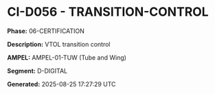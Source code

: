 # CI-D056 - TRANSITION-CONTROL

**Phase:** 06-CERTIFICATION

**Description:** VTOL transition control

**AMPEL:** AMPEL-01-TUW (Tube and Wing)

**Segment:** D-DIGITAL

**Generated:** 2025-08-25 17:27:29 UTC
